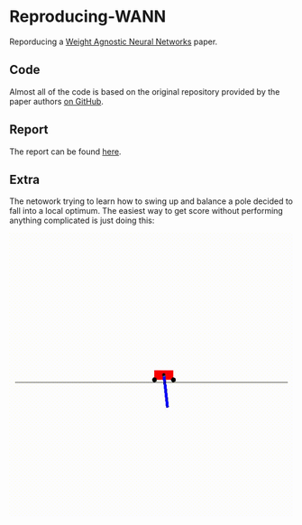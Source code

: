 # Reproducing-WANN
Reporducing a [Weight Agnostic Neural Networks](https://weightagnostic.github.io/) paper.

## Code
Almost all of the code is based on the original repository provided by the paper authors [on GitHub](https://github.com/google/brain-tokyo-workshop/tree/master/WANNRelease).

## Report

The report can be found [here](https://github.com/DomNavi/Reproducing-WANN/blob/master/report.pdf).

## Extra

The netowork trying to learn how to swing up and balance a pole decided to fall into a local optimum. The easiest way to get score without performing anything complicated is just doing this:

![](media/pole_spin.gif)


